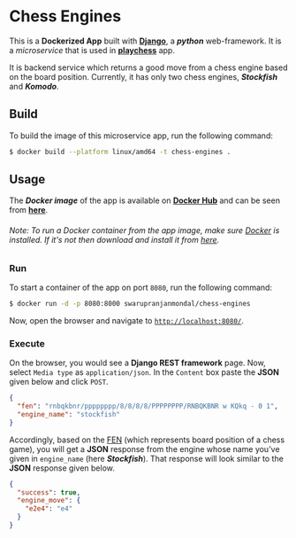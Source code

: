 # Chess Engines

This is a **Dockerized App** built with [**Django**](https://www.djangoproject.com/), a **_python_** web-framework. It is a _microservice_ that is used in [**playchess**](https://github.com/swarup-ranjan-mondal/playchess) app.

It is backend service which returns a good move from a chess engine based on the board position. Currently, it has only two chess engines, **_Stockfish_** and **_Komodo_**.

## Build

To build the image of this microservice app, run the following command:

```sh
$ docker build --platform linux/amd64 -t chess-engines .
```

## Usage

The **_Docker image_** of the app is available on [**Docker Hub**](https://hub.docker.com/) and can be seen from [**here**](https://hub.docker.com/r/swarupranjanmondal/chess-engines).

###### Note: To run a _Docker container_ from the app image, make sure [Docker](https://www.docker.com/) is installed. If it's not then download and install it from [here](https://docs.docker.com/get-docker/).

### Run

To start a container of the app on port `8080`, run the following command:

```sh
$ docker run -d -p 8080:8000 swarupranjanmondal/chess-engines
```

Now, open the browser and navigate to [`http://localhost:8080/`](http://localhost:8080/).

### Execute

On the browser, you would see a **Django REST framework** page. Now, select `Media type` as `application/json`. In the `Content` box paste the **JSON** given below and click `POST`.

```json
{
  "fen": "rnbqkbnr/pppppppp/8/8/8/8/PPPPPPPP/RNBQKBNR w KQkq - 0 1",
  "engine_name": "stockfish"
}
```

Accordingly, based on the [FEN](https://en.wikipedia.org/wiki/Forsyth%E2%80%93Edwards_Notation) (which represents board position of a chess game), you will get a **JSON** response from the engine whose name you've given in `engine_name` (here **_Stockfish_**). That response will look similar to the **JSON** response given below.

```json
{
  "success": true,
  "engine_move": {
    "e2e4": "e4"
  }
}
```
